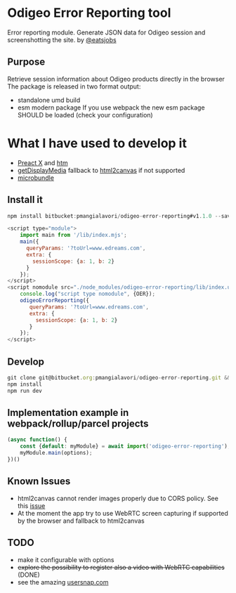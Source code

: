 # Odigeo Error Reporting tool

Error reporting module. 
Generate JSON data for Odigeo session and screenshotting the site.
by [@eatsjobs](mailto:pasquale.mangialavor@edreamsodigeo.com)

## Purpose
Retrieve session information about Odigeo products directly in the browser
The package is released in two format output: 
- standalone umd build
- esm modern package
If you use webpack the new esm package SHOULD be loaded (check your configuration)

# What I have used to develop it
- [Preact X](https://preactjs.com/) and [htm](https://github.com/developit/htm)
- [getDisplayMedia](https://developer.mozilla.org/en-US/docs/Web/API/MediaDevices/getDisplayMedia) fallback to [html2canvas](https://html2canvas.hertzen.com/) if not supported
- [microbundle](https://github.com/developit/microbundle)

## Install it
```javascript
npm install bitbucket:pmangialavori/odigeo-error-reporting#v1.1.0 --save
```

```javascript
<script type="module">
    import main from '/lib/index.mjs';
    main({
      queryParams: '?toUrl=www.edreams.com',
      extra: {
        sessionScope: {a: 1, b: 2}
      }
    });
</script>
<script nomodule src="./node_modules/odigeo-error-reporting/lib/index.umd.js">
    console.log("script type nomodule", {OER});
    odigeoErrorReporting({
       queryParams: '?toUrl=www.edreams.com',
       extra: {
         sessionScope: {a: 1, b: 2}
       }
    });
</script>
```

## Develop
```javascript
git clone git@bitbucket.org:pmangialavori/odigeo-error-reporting.git && cd odigeo-error-reporting
npm install
npm run dev
```

## Implementation example in webpack/rollup/parcel projects
```javascript
(async function() {
    const {default: myModule} = await import('odigeo-error-reporting');
    myModule.main(options);
})()
```

## Known Issues
- html2canvas cannot render images properly due to CORS policy. See this [issue](https://stackoverflow.com/questions/42263223/how-do-i-handle-cors-with-html2canvas-and-aws-s3-images)
- At the moment the app try to use WebRTC screen capturing if supported by the browser and fallback to html2canvas

## TODO
- make it configurable with options
- ~~explore the possibility to register also a video with WebRTC capabilities~~ (DONE)
- see the amazing [usersnap.com](https://usersnap.com/) 
